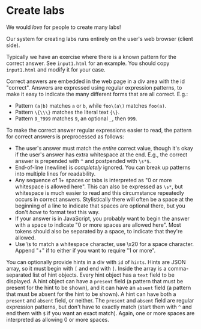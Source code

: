 # Create labs

We would *love* for people to create many labs!

Our system for creating labs runs entirely on the user's web browser
(client side).

Typically we have an exercise where there is a known pattern for the
correct answer. See `input1.html` for an example.
You should copy `input1.html` and modify it for your case.

Correct answers are embedded in the web page in a div area with
the id "correct".
Answers are expressed using regular expression patterns, to make it easy to
indicate the many different forms that are all correct. E.g.:

* Pattern `(a|b)` matches `a` or `b`, while `foo\(a\)` matches `foo(a)`.
* Pattern `\{\\\}` matches the literal text `{\}`.
* Pattern `9_?999` matches `9`, an optional `_`, then `999`.

To make the correct answer regular expressions easier to read, the
pattern for correct answers is preprocessed as follows:

* The user's answer must match the *entire* correct value, though it's
  okay if the user's answer has extra whitespace at the end.
  E.g., the correct answer is prepended with `^` and postpended with `\s*$`.
* End-of-line (newline) is *completely* ignored. You can break up patterns
  into multiple lines for readability.
* Any sequence of 1+ spaces or tabs
  is interpreted as "0 or more whitespace is allowed here".
  This can also be expressed as `\s*`, but whitespace is much easier to read
  and this circumstance repeatedly occurs in correct answers.
  Stylistically there will often be a space at the beginning of
  a line to indicate that spaces are optional there, but you don't
  *have* to format text this way.
* If your answer is in JavaScript, you probably want to begin the answer
  with a space to indicate "0 or more spaces are allowed here".
  Most tokens should also be separated by a space, to indicate that they're
  allowed.
* Use \s to match a whitespace character, use \x20 for a space character.
  Append "+" if to either if you want to require "1 or more".

You can optionally provide hints in a div with `id` of `hints`.
Hints are JSON array, so it must begin with `[` and end with `]`.
Inside the array is a comma-separated list of hint objects.
Every hint object has a `text` field to be displayed.
A hint object can have a `present` field (a pattern that must be present
for the hint to be shown), and it can have an
`absent` field (a pattern that must be absent for the hint to be shown).
A hint can have both a `present` and `absent` field, or neither.
The `present` and `absent` field are regular expression patterns, but
don't have to exactly match (start them with `^` and end them with
`$` if you want an exact match). Again, one or more spaces are interpreted
as allowing 0 or more spaces.
